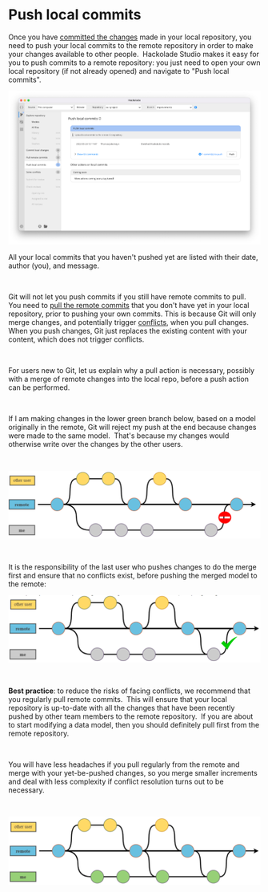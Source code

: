 # Push local commits

Once you have [committed the changes](<Commitlocalchanges.md>) made in your local repository, you need to push your local commits to the remote repository in order to make your changes available to other people.&nbsp; Hackolade Studio makes it easy for you to push commits to a remote repository: you just need to open your own local repository (if not already opened) and navigate to "Push local commits".

![Image](<lib/Workgroup%20push1.png>)

All your local commits that you haven't pushed yet are listed with their date, author (you), and message.

&nbsp;

Git will not let you push commits if you still have remote commits to pull.&nbsp; You need to [pull the remote commits](<Pullremotecommits.md>) that you don't have yet in your local repository, prior to pushing your own commits. This is because Git will only merge changes, and potentially trigger [conflicts](<Concepts1.md>), when you pull changes.&nbsp; When you push changes, Git just replaces the existing content with your content, which does not trigger conflicts.

&nbsp;

For users new to Git, let us explain why a pull action is necessary, possibly with a merge of remote changes into the local repo, before a push action can be performed.

&nbsp;

If I am making changes in the lower green branch below, based on a model originally in the remote, Git will reject my push at the end because changes were made to the same model.&nbsp; That's because my changes would otherwise write over the changes by the other users.

&nbsp;

![Image](<lib/Workgroup%20push%20denied.png>)

&nbsp;

It is the responsibility of the last user who pushes changes to do the merge first and ensure that no conflicts exist, before pushing the merged model to the remote:

![Workgroup pull before push](<lib/Workgroup%20pull%20before%20push.png>)

&nbsp;

**Best practice**: to reduce the risks of facing conflicts, we recommend that you regularly pull remote commits.&nbsp; This will ensure that your local repository is up-to-date with all the changes that have been recently pushed by other team members to the remote repository.&nbsp; If you are about to start modifying a data model, then you should definitely pull first from the remote repository.&nbsp;

&nbsp;

You will have less headaches if you pull regularly from the remote and merge with your yet-be-pushed changes, so you merge smaller increments and deal with less complexity if conflict resolution turns out to be necessary.

&nbsp;

![Image](<lib/Workgroup%20pull%20often%20before%20push.png>)

